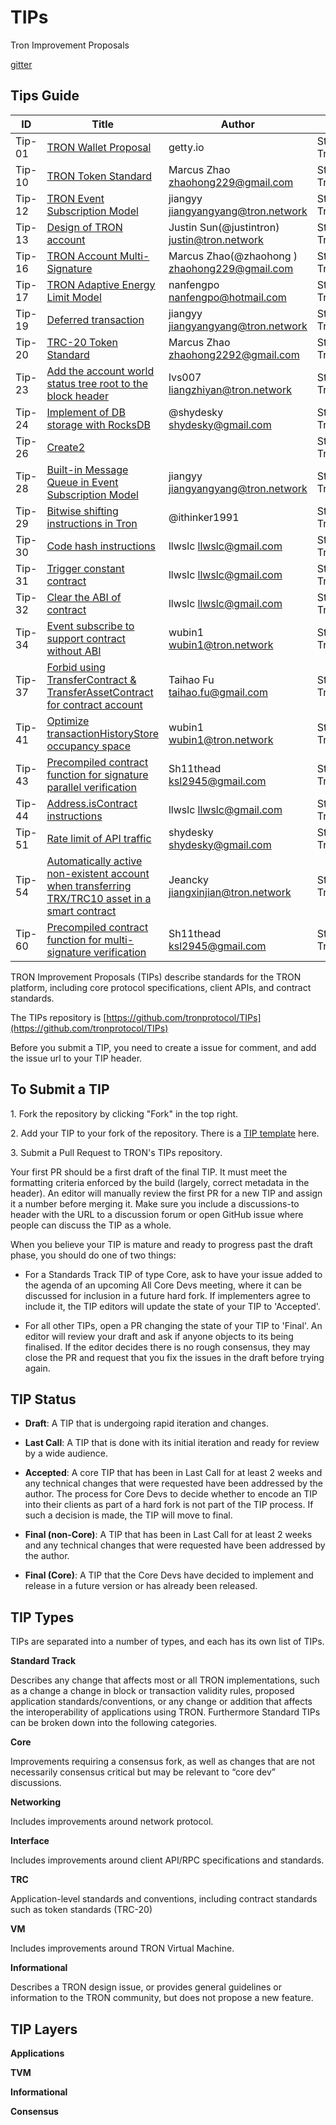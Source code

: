 # TIPs

Tron Improvement Proposals

[gitter](https://gitter.im/tronprotocol/TIPs)  


## Tips Guide 
|  ID    | Title  | Author | Type | Layer |
|  ----  | ----   | ----   | ---- | ----  |
| Tip-01  | [TRON Wallet Proposal](https://github.com/tronprotocol/TIPs/blob/master/tip-01.md)                                       | getty.io                                | Standards Track | Applications |
| Tip-10  | [TRON Token Standard](https://github.com/tronprotocol/TIPs/blob/master/tip-10.md)                                        | Marcus Zhao <zhaohong229@gmail.com>     | Standards Track | Applications |
| Tip-12  | [TRON Event Subscription Model](https://github.com/tronprotocol/TIPs/blob/master/tip-12.md)                              | jiangyy <jiangyangyang@tron.network>    | Standards Track | Informational |
| Tip-13  | [Design of TRON account](https://github.com/tronprotocol/TIPs/blob/master/tip-13.md)                                     | Justin Sun(@justintron) <justin@tron.network> | Standards Track   | Applications |
| Tip-16  | [TRON Account Multi-Signature](https://github.com/tronprotocol/TIPs/blob/master/tip-16.md)                               | Marcus Zhao(@zhaohong ) <zhaohong229@gmail.com> | Standards Track | Consensus  |
| Tip-17  | [TRON Adaptive Energy Limit Model](https://github.com/tronprotocol/TIPs/blob/master/tip-17.md)                           | nanfengpo <nanfengpo@hotmail.com> |Standards Track | Applications |
| Tip-19  | [Deferred transaction](https://github.com/tronprotocol/tips/blob/master/tip-19.md)                                       | jiangyy <jiangyangyang@tron.network> | Standards Track | Consensus |
| Tip-20  | [TRC-20 Token Standard](https://github.com/tronprotocol/TIPs/blob/master/tip-20.md)                                      | Marcus Zhao <zhaohong2292@gmail.com> | Standards Track | Applications |
| Tip-23  | [Add the account world status tree root to the block header](https://github.com/tronprotocol/tips/blob/master/tip-23.md) | lvs007 <liangzhiyan@tron.network> | Standards Track | Applications |
| Tip-24  | [Implement of DB storage with RocksDB](https://github.com/tronprotocol/tips/blob/master/tip-24.md)                       | @shydesky <shydesky@gmail.com> | Standards Track | Applications |
| Tip-26  | [Create2](https://github.com/tronprotocol/tips/blob/master/tip-26.md)                                                    |                                | Standards Track | TVM |
| Tip-28  | [Built-in Message Queue in Event Subscription Model](https://github.com/tronprotocol/TIPs/blob/master/tip-28.md)         | jiangyy <jiangyangyang@tron.network> | Standards Track | Applications |
| Tip-29  | [Bitwise shifting instructions in Tron](https://github.com/tronprotocol/tips/blob/master/tip-29.md)                      | @ithinker1991 | Standards Track | Applications |
| Tip-30  | [Code hash instructions](https://github.com/tronprotocol/tips/blob/master/tip-30.md)                                     | llwslc <llwslc@gmail.com> | Standards Track | Applications |
| Tip-31  | [Trigger constant contract](https://github.com/tronprotocol/tips/blob/master/tip-31.md)                                  | llwslc <llwslc@gmail.com> | Standards Track | TVM |
| Tip-32  | [Clear the ABI of contract](https://github.com/tronprotocol/tips/blob/master/tip-32.md)                                  | llwslc <llwslc@gmail.com>| Standards Track | TVM |
| Tip-34  | [Event subscribe to support contract without ABI](https://github.com/tronprotocol/tips/blob/tip34/tip-34.md)             | wubin1 <wubin1@tron.network> | Standards Track | TVM |
| Tip-37  | [Forbid using TransferContract & TransferAssetContract  for contract account](https://github.com/tronprotocol/tips/blob/master/tip-37.md)| Taihao Fu <taihao.fu@gmail.com> | Standards Track | TVM |
| Tip-41  | [Optimize transactionHistoryStore occupancy space](https://github.com/tronprotocol/tips/blob/master/tip-41.md)           | wubin1 <wubin1@tron.network>| Standards Track | Applications |
| Tip-43  | [Precompiled contract function for signature parallel verification](https://github.com/tronprotocol/tips/blob/master/tip-43.md)| Sh11thead <ksl2945@gmail.com>|Standards Track | TVM |
| Tip-44  | [Address.isContract instructions](https://github.com/tronprotocol/tips/blob/master/tip-44.md)                            | llwslc <llwslc@gmail.com> | Standards Track | TVM |
| Tip-51  | [Rate limit of API traffic](https://github.com/tronprotocol/tips/blob/master/tip-51.md)                                  | shydesky <shydesky@gmail.com>| Standards Track | Applications |
| Tip-54  | [Automatically active non-existent account when transferring TRX/TRC10 asset in a smart contract](https://github.com/tronprotocol/tips/blob/master/tip-54.md)| Jeancky <jiangxinjian@tron.network> | Standards Track | TVM |
| Tip-60  | [Precompiled contract function for multi-signature verification](https://github.com/tronprotocol/tips/blob/master/tip-60.md)| Sh11thead <ksl2945@gmail.com>| Standards Track | TVM |

 

TRON Improvement Proposals (TIPs) describe standards for the TRON platform, including core protocol specifications, client APIs, and contract standards.

The TIPs repository is [https://github.com/tronprotocol/TIPs](https://github.com/tronprotocol/TIPs)

Before you submit a TIP, you need to create a issue for comment, and add the issue url to your TIP header.   

<h2>To Submit a TIP</h2>

1.&nbsp;Fork the repository by clicking "Fork" in the top right.  

2.&nbsp;Add your TIP to your fork of the repository. There is a [TIP template](https://github.com/tronprotocol/TIPs/blob/master/template.md) here.  

3.&nbsp;Submit a Pull Request to TRON's TIPs repository.   

Your first PR should be a first draft of the final TIP. It must meet the formatting criteria enforced by the build (largely, correct metadata in the header). An editor will manually review the first PR for a new TIP and assign it a number before merging it. Make sure you include a discussions-to header with the URL to a discussion forum or open GitHub issue where people can discuss the TIP as a whole.  

When you believe your TIP is mature and ready to progress past the draft phase, you should do one of two things:

- For a Standards Track TIP of type Core, ask to have your issue added to the agenda of an upcoming All Core Devs meeting, where it can be discussed for inclusion in a future hard fork. If implementers agree to include it, the TIP editors will update the state of your TIP to 'Accepted'.  

- For all other TIPs, open a PR changing the state of your TIP to 'Final'. An editor will review your draft and ask if anyone objects to its being finalised. If the editor decides there is no rough consensus, they may close the PR and request that you fix the issues in the draft before trying again.

<h2>TIP Status</h2>

- **Draft**: A TIP that is undergoing rapid iteration and changes.  

- **Last Call**: A TIP that is done with its initial iteration and ready for review by a wide audience.  

- **Accepted**: A core TIP that has been in Last Call for at least 2 weeks and any technical changes that were requested have been addressed by the author. The process for Core Devs to decide whether to encode an TIP into their clients as part of a hard fork is not part of the TIP process. If such a decision is made, the TIP will move to final.  

- **Final (non-Core)**: A TIP that has been in Last Call for at least 2 weeks and any technical changes that were requested have been addressed by the author.  

- **Final (Core)**: A TIP that the Core Devs have decided to implement and release in a future version or has already been released.    

<h2>TIP Types</h2>

TIPs are separated into a number of types, and each has its own list of TIPs.

**Standard Track**  

Describes any change that affects most or all TRON implementations, such as a change a change in block or transaction validity rules, proposed application standards/conventions, or any change or addition that affects the interoperability of applications using TRON. Furthermore Standard TIPs can be broken down into the following categories.  

**Core**   

Improvements requiring a consensus fork, as well as changes that are not necessarily consensus critical but may be relevant to “core dev” discussions.    

**Networking**    

Includes improvements around network protocol.      

**Interface**   

Includes improvements around client API/RPC specifications and standards.    

**TRC**  

Application-level standards and conventions, including contract standards such as token standards (TRC-20)    

**VM**  

Includes improvements around TRON Virtual Machine.    

**Informational**  

Describes a TRON design issue, or provides general guidelines or information to the TRON community, but does not propose a new feature.       

<h2>TIP Layers</h2>

**Applications**  

**TVM**  

**Informational**  

**Consensus**
